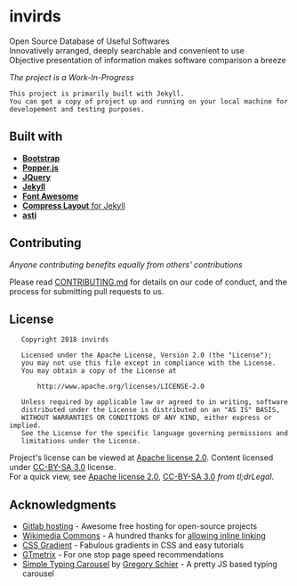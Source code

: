 # invirds

Open Source Database of Useful Softwares  
Innovatively arranged, deeply searchable and convenient to use  
Objective presentation of information makes software comparison a breeze  
  
_The project is a Work-In-Progress_

```
This project is primarily built with Jekyll.
You can get a copy of project up and running on your local machine for developement and testing purposes.
```

## Built with

* [__Bootstrap__](https://getbootstrap.com/)
* [__Popper.js__](https://popper.js.org/)
* [__JQuery__](https://jquery.com/)
* [__Jekyll__](https://jekyllrb.com/)
* [__Font Awesome__](https://fontawesome.com/)
* [__Compress Layout__ for Jekyll](https://jch.penibelst.de/)
* [__asti__](https://invirds.gitlab.io/asti/)
<!-- * UnCSS or CriticalCSS : yet to be implemented -->
<!-- * loadCSS : yet to be implemented -->

## Contributing

_Anyone contributing benefits equally from others' contributions_  
  
Please read [CONTRIBUTING.md](CONTRIBUTING.md) for details on our code of conduct, and the process for submitting pull requests to us.

## License

```
   Copyright 2018 invirds

   Licensed under the Apache License, Version 2.0 (the "License");
   you may not use this file except in compliance with the License.
   You may obtain a copy of the License at

       http://www.apache.org/licenses/LICENSE-2.0

   Unless required by applicable law or agreed to in writing, software
   distributed under the License is distributed on an "AS IS" BASIS,
   WITHOUT WARRANTIES OR CONDITIONS OF ANY KIND, either express or implied.
   See the License for the specific language governing permissions and
   limitations under the License.
```

Project's license can be viewed at [Apache license 2.0](LICENSE). Content licensed under [CC-BY-SA 3.0](https://creativecommons.org/licenses/by-sa/3.0/legalcode/) license.  
For a quick view, see [Apache license 2.0](https://tldrlegal.com/license/apache-license-2.0-(apache-2.0)), [CC-BY-SA 3.0](https://tldrlegal.com/license/creative-commons-attribution-(cc)) _from tl;drLegal_.

## Acknowledgments

* [Gitlab hosting](https://about.gitlab.com/product/pages/) - Awesome free hosting for open-source projects
* [Wikimedia Commons](https://commons.wikimedia.org/wiki/Main_Page) - A hundred thanks for [allowing inline linking](https://commons.wikimedia.org/wiki/Commons:Reusing_content_outside_Wikimedia/technical#Hotlinking)
* [CSS Gradient](https://cssgradient.io/) - Fabulous gradients in CSS and easy tutorials
* [GTmetrix](https://gtmetrix.com/) - For one stop page speed recommendations
* [Simple Typing Carousel](https://codepen.io/gschier/pen/jkivt) by [Gregory Schier](https://codepen.io/gschier) - A pretty JS based typing carousel
<!-- * Algolia - Super smart searches -->
<!-- * Zoho Mail - Custom email hosting -->